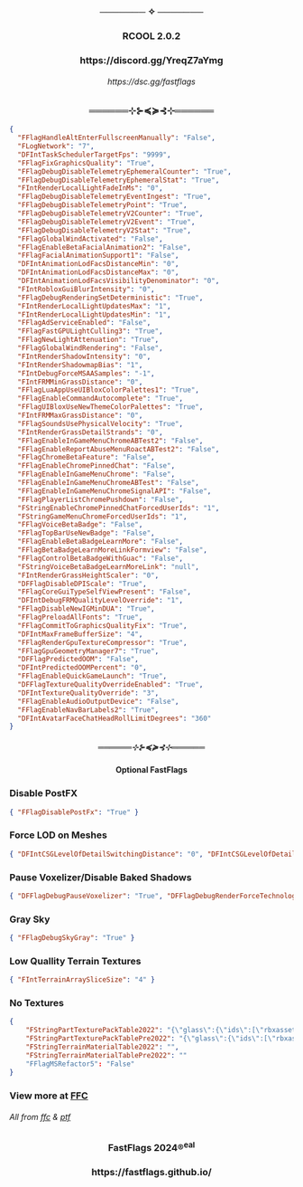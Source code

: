 <h3 align="center"> ─────── ✧ ─────── </h3>

<h3 align="center">RCOOL 2.0.2</h3>

<h3 align="center">https://discord.gg/YreqZ7aYmg</h3>

<h6 align="center">https://dsc.gg/fastflags</h6>


<h3 align="center">══════⊹⊱≼≽⊰⊹══════</h3>

```json
{
  "FFlagHandleAltEnterFullscreenManually": "False",
  "FLogNetwork": "7",
  "DFIntTaskSchedulerTargetFps": "9999",
  "FFlagFixGraphicsQuality": "True",
  "FFlagDebugDisableTelemetryEphemeralCounter": "True",
  "FFlagDebugDisableTelemetryEphemeralStat": "True",
  "FIntRenderLocalLightFadeInMs": "0",
  "FFlagDebugDisableTelemetryEventIngest": "True",
  "FFlagDebugDisableTelemetryPoint": "True",
  "FFlagDebugDisableTelemetryV2Counter": "True",
  "FFlagDebugDisableTelemetryV2Event": "True",
  "FFlagDebugDisableTelemetryV2Stat": "True",
  "FFlagGlobalWindActivated": "False",
  "FFlagEnableBetaFacialAnimation2": "False",
  "FFlagFacialAnimationSupport1": "False",
  "DFIntAnimationLodFacsDistanceMin": "0",
  "DFIntAnimationLodFacsDistanceMax": "0",
  "DFIntAnimationLodFacsVisibilityDenominator": "0",
  "FIntRobloxGuiBlurIntensity": "0",
  "FFlagDebugRenderingSetDeterministic": "True",
  "FIntRenderLocalLightUpdatesMax": "1",
  "FIntRenderLocalLightUpdatesMin": "1",
  "FFlagAdServiceEnabled": "False",
  "FFlagFastGPULightCulling3": "True",
  "FFlagNewLightAttenuation": "True",
  "FFlagGlobalWindRendering": "False",
  "FIntRenderShadowIntensity": "0",
  "FIntRenderShadowmapBias": "1",
  "FIntDebugForceMSAASamples": "-1",
  "FIntFRMMinGrassDistance": "0",
  "FFlagLuaAppUseUIBloxColorPalettes1": "True",
  "FFlagEnableCommandAutocomplete": "True",
  "FFlagUIBloxUseNewThemeColorPalettes": "True",
  "FIntFRMMaxGrassDistance": "0",
  "FFlagSoundsUsePhysicalVelocity": "True",
  "FIntRenderGrassDetailStrands": "0",
  "FFlagEnableInGameMenuChromeABTest2": "False",
  "FFlagEnableReportAbuseMenuRoactABTest2": "False",
  "FFlagChromeBetaFeature": "False",
  "FFlagEnableChromePinnedChat": "False",
  "FFlagEnableInGameMenuChrome": "False",
  "FFlagEnableInGameMenuChromeABTest": "False",
  "FFlagEnableInGameMenuChromeSignalAPI": "False",
  "FFlagPlayerListChromePushdown": "False",
  "FStringEnableChromePinnedChatForcedUserIds": "1",
  "FStringGameMenuChromeForcedUserIds": "1",
  "FFlagVoiceBetaBadge": "False",
  "FFlagTopBarUseNewBadge": "False",
  "FFlagEnableBetaBadgeLearnMore": "False",
  "FFlagBetaBadgeLearnMoreLinkFormview": "False",
  "FFlagControlBetaBadgeWithGuac": "False",
  "FStringVoiceBetaBadgeLearnMoreLink": "null",
  "FIntRenderGrassHeightScaler": "0",
  "DFFlagDisableDPIScale": "True",
  "FFlagCoreGuiTypeSelfViewPresent": "False",
  "DFIntDebugFRMQualityLevelOverride": "1",
  "FFlagDisableNewIGMinDUA": "True",
  "FFlagPreloadAllFonts": "True",
  "FFlagCommitToGraphicsQualityFix": "True",
  "DFIntMaxFrameBufferSize": "4",
  "FFlagRenderGpuTextureCompressor": "True",
  "FFlagGpuGeometryManager7": "True",
  "DFFlagPredictedOOM": "False",
  "DFIntPredictedOOMPercent": "0",
  "FFlagEnableQuickGameLaunch": "True",
  "DFFlagTextureQualityOverrideEnabled": "True",
  "DFIntTextureQualityOverride": "3",
  "FFlagEnableAudioOutputDevice": "False",
  "FFlagEnableNavBarLabels2": "True",
  "DFIntAvatarFaceChatHeadRollLimitDegrees": "360"
}
```

<h5 align="center">══════⊹⊱≼≽⊰⊹══════</h5>

<h4 align="center">Optional FastFlags</h4>

### Disable PostFX
```json
{ "FFlagDisablePostFx": "True" }
```
### Force LOD on Meshes
```json
{ "DFIntCSGLevelOfDetailSwitchingDistance": "0", "DFIntCSGLevelOfDetailSwitchingDistanceL12": "0", "DFIntCSGLevelOfDetailSwitchingDistanceL23": "0", "DFIntCSGLevelOfDetailSwitchingDistanceL34": "0" }
```
### Pause Voxelizer/Disable Baked Shadows
```json
{ "DFFlagDebugPauseVoxelizer": "True", "DFFlagDebugRenderForceTechnologyVoxel": "True" }
```
### Gray Sky
```json
{ "FFlagDebugSkyGray": "True" }
```
### Low Quallity Terrain Textures
```json
{ "FIntTerrainArraySliceSize": "4" }
```
### No Textures
```json
{
    "FStringPartTexturePackTable2022": "{\"glass\":{\"ids\":[\"rbxassetid://9873284556\",\"rbxassetid://9438453972\"],\"color\":[254,254,254,7]}}",
    "FStringPartTexturePackTablePre2022": "{\"glass\":{\"ids\":[\"rbxassetid://7547304948\",\"rbxassetid://7546645118\"],\"color\":[254,254,254,7]}}",
    "FStringTerrainMaterialTable2022": "",
    "FStringTerrainMaterialTablePre2022": ""
    "FFlagMSRefactor5": "False"
}
```

### View more at [FFC](https://github.com/FastFlags/FastFlags-Collective)

###### All from [ffc](https://github.com/FastFlags/FastFlags-Collective) & [ptf](https://github.com/catb0x/roblox-potato-fflags)

<h3 align="center">FastFlags 2024®<sup>eal</sup></h3>

<h3 align="center">https://fastflags.github.io/</h3>

